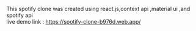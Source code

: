 This spotify clone was created using react.js,context api ,material ui ,and spotify api  
live demo link : https://spotify-clone-b976d.web.app/

